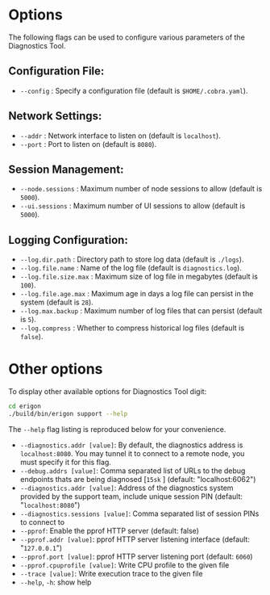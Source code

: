 # Options

The following flags can be used to configure various parameters of the Diagnostics Tool.

## Configuration File:

- `--config` : Specify a configuration file (default is `$HOME/.cobra.yaml`).

## Network Settings:

- `--addr` : Network interface to listen on (default is `localhost`).
- `--port` : Port to listen on (default is `8080`).

## Session Management:

- `--node.sessions` : Maximum number of node sessions to allow (default is `5000`).
- `--ui.sessions` : Maximum number of UI sessions to allow (default is `5000`).

## Logging Configuration:

- `--log.dir.path` : Directory path to store log data (default is `./logs`).
- `--log.file.name` : Name of the log file (default is `diagnostics.log`).
- `--log.file.size.max` : Maximum size of log file in megabytes (default is `100`).
- `--log.file.age.max` : Maximum age in days a log file can persist in the system (default is `28`).
- `--log.max.backup` : Maximum number of log files that can persist (default is `5`).
- `--log.compress` : Whether to compress historical log files (default is `false`).


# Other options

To display other available options for Diagnostics Tool digit:

```bash
cd erigon
./build/bin/erigon support --help
```

The `--help` flag listing is reproduced below for your convenience.

- `--diagnostics.addr [value]`: By default, the diagnostics address is `localhost:8080`. You may tunnel it to connect to a remote node, you must specify it for this flag.
- `--debug.addrs [value]`: Comma separated list of URLs to the debug endpoints thats are being diagnosed [`15sk` ] (default: "localhost:6062")
- `--diagnostics.addr [value]`: Address of the diagnostics system provided by the support team, include unique session PIN (default: "`localhost:8080`")
- `--diagnostics.sessions [value]`: Comma separated list of session PINs to connect to
- `--pprof`: Enable the pprof HTTP server (default: false)
- `--pprof.addr [value]`: pprof HTTP server listening interface (default: "`127.0.0.1`")
- `--pprof.port [value]`: pprof HTTP server listening port (default: `6060`)
- `--pprof.cpuprofile [value]`: Write CPU profile to the given file
- `--trace [value]`: Write execution trace to the given file
- `--help`, `-h`: show help